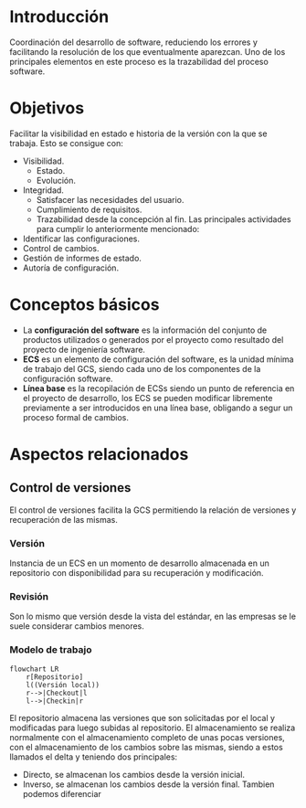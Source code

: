# Introducción
Coordinación del desarrollo de software, reduciendo los errores y facilitando la resolución de los que eventualmente aparezcan. Uno de los principales elementos en este proceso es la trazabilidad del proceso software.
# Objetivos
Facilitar la visibilidad en estado e historia de la versión con la que se trabaja. Esto se consigue con:
- Visibilidad.
	- Estado.
	- Evolución.
- Integridad.
	- Satisfacer las necesidades del usuario.
	- Cumplimiento de requisitos.
	- Trazabilidad desde la concepción al fin.
Las principales actividades para cumplir lo anteriormente mencionado:
- Identificar las configuraciones.
- Control de cambios.
- Gestión de informes de estado.
- Autoría de configuración.
# Conceptos básicos
- La **configuración del software** es la información del conjunto de productos utilizados o generados por el proyecto como resultado del proyecto de ingeniería software.
- **ECS** es un elemento de configuración del software, es la unidad mínima de trabajo del GCS, siendo cada uno de los componentes de la configuración software.
- **Línea base** es la recopilación de ECSs siendo un punto de referencia en el proyecto de desarrollo, los ECS se pueden modificar libremente previamente a ser introducidos en una línea base, obligando a segur un proceso formal de cambios.
# Aspectos relacionados
## Control de versiones
El control de versiones facilita la GCS permitiendo la relación de versiones y recuperación de las mismas.
### Versión
Instancia de un ECS en un momento de desarrollo almacenada en un repositorio con disponibilidad para su recuperación y modificación.
### Revisión
Son lo mismo que versión desde la vista del estándar, en las empresas se le suele considerar cambios menores.
### Modelo de trabajo
```mermaid
flowchart LR
	r[Repositorio]
	l((Versión local))
	r-->|Checkout|l
	l-->|Checkin|r
```
El repositorio almacena las versiones que son solicitadas por el local y modificadas para luego subidas al repositorio. El almacenamiento se realiza normalmente con el almacenamiento completo de unas pocas versiones, con el almacenamiento de los cambios sobre las mismas, siendo a estos llamados el delta y teniendo dos principales:
- Directo, se almacenan los cambios desde la versión inicial.
- Inverso, se almacenan los cambios desde la versión final.
Tambien podemos diferenciar 